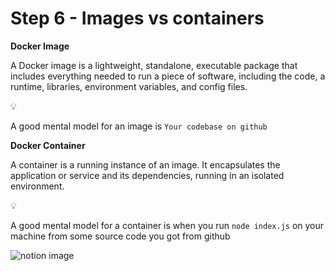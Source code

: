 Step 6 - Images vs containers
=============================

**Docker Image**

A Docker image is a lightweight, standalone, executable package that includes everything needed to run a piece of software, including the code, a runtime, libraries, environment variables, and config files.

💡

A good mental model for an image is `Your codebase on github`

**Docker Container**

A container is a running instance of an image. It encapsulates the application or service and its dependencies, running in an isolated environment.

💡

A good mental model for a container is when you run `node index.js` on your machine from some source code you got from github

![notion image](https://www.notion.so/image/https%3A%2F%2Fprod-files-secure.s3.us-west-2.amazonaws.com%2F085e8ad8-528e-47d7-8922-a23dc4016453%2F29e64869-22c7-41ba-8697-ac4f2b4fd7c1%2FScreenshot_2024-03-09_at_2.25.41_PM.png?table=block&id=e53e71d7-c961-4348-9552-c9c17d72b0eb&cache=v2)